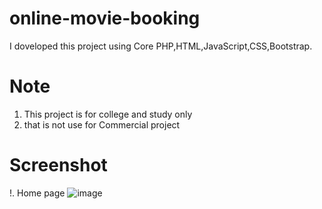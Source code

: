 # online-movie-booking
I doveloped this project using Core PHP,HTML,JavaScript,CSS,Bootstrap.

# Note
1. This project is for college and study only
2. that is not use for Commercial project

# Screenshot

!. Home page
![image](https://user-images.githubusercontent.com/104883953/167071811-7164d26e-e9fb-45e4-862c-68f1c18b07d2.png)

